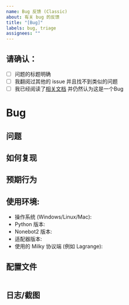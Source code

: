 ```yaml
---
name: Bug 反馈 (Classic)
about: 有关 bug 的反馈
title: "[Bug]"
labels: bug, triage
assignees: ""
---
```


## 请确认：
<!-- 确认后，请将方括号的空格替换为 x -->
* [ ] 问题的标题明确
* [ ] 我翻阅过其他的 issue 并且找不到类似的问题
* [ ] 我已经阅读了[相关文档](https://milky.ntqqrev.org/) 并仍然认为这是一个Bug

# Bug

## 问题
<!-- 你遇到的问题 -->

## 如何复现
<!-- 如何复现错误 -->

## 预期行为
<!-- 你希望如何更改/原本应该是怎样的 -->

## 使用环境:
- 操作系统 (Windows/Linux/Mac):
- Python 版本: 
- Nonebot2 版本:
- 适配器版本:
- 使用的 Milky 协议端 (例如 Lagrange):

## 配置文件
<!-- 请将你的 .env 配置文件放到这里，如果你的配置文件中包含敏感信息，请自行删除 -->
```dotenv
```

## 日志/截图
<!-- 将任何有关的日志/截图放到这里（如：控制台输出) -->
